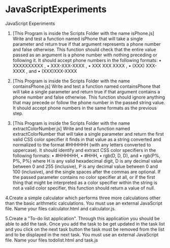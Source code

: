 # JavaScriptExperiments
JavaScript Experiments


1. [This Program is inside the Scripts Folder with the name isPhone.js]
Write and test a function named isPhone that will take a single parameter 
and return true if that argument represents a phone number and false 
otherwise. This function should check that the entire value passed as an 
argument is a phone number with nothing preceding or following it. It 
should accept phone numbers in the following formats:
• XXXXXXXXXX ,
• XXX-XXX-XXXX ,
• XXX XXX XXXX ,
• (XXX) XXX-XXXX , and
• (XXX)XXX-XXXX


2. [This Program is inside the Scripts Folder with the name containsPhone.js]
Write and test a function named containsPhone that will take a single 
parameter and return true if that argument contains a phone number and 
false otherwise. This function should ignore anything that may precede 
or follow the phone number in the passed string value. It should accept
phone numbers in the same formats as the previous step.


3. [This Program is inside the Scripts Folder with the name extractColorNumber.js]
Write and test a function named extractColorNumber that will take a 
single parameter and return the first valid CSS color specifier it finds in 
that value as a string converted and normalized to the format #HHHHHH 
(with any letters converted to uppercase). It should identify and extract 
CSS color specifiers in the following formats:
• #HHHHHH,
• #HHH,
• rgb(D, D, D), and
• rgb(P%, P%, P%)
where H is any valid hexadecimal digit, D is any decimal value between 
0 and 255 (inclusive), P is any decimal value between 0 and 100 
(inclusive), and the single spaces after the commas are optional. If the 
passed parameter contains no color specifier at all, or if the first thing 
that might be interpreted as a color specifier within the string is not a 
valid color specifier, this function should return a value of null.


4.Create a simple calculator which performs three more calculations other 
than the basic arithmetic calculations. You must use an external 
JavaScript file. Name your files calculator.html and calculator.js.


5.Create a "To-do list application". Through this 
application you should be able to add the task. Once you add the task to 
be get updated in the task list and you click on the next task button the 
task must be removed from the list and to be displayed in the next task. 
You must use an external JavaScript file. Name your files 
todolist.html and task.js
